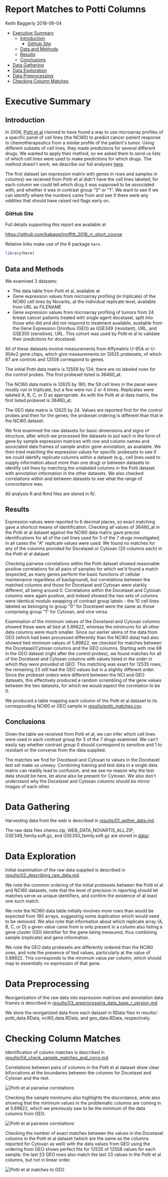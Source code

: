 Report Matches to Potti Columns
================
Keith Baggerly
2018-06-04

-   [Executive Summary](#executive-summary)
    -   [Introduction](#introduction)
        -   [GitHub Site](#github-site)
    -   [Data and Methods](#data-and-methods)
    -   [Results](#results)
    -   [Conclusions](#conclusions)
-   [Data Gathering](#data-gathering)
-   [Data Exploration](#data-exploration)
-   [Data Preprocessing](#data-preprocessing)
-   [Checking Column Matches](#checking-column-matches)

Executive Summary
=================

Introduction
------------

In 2006, [Potti et al](https://www.nature.com/articles/nm1491) claimed to have found a way to use microarray profiles of a specific panel of cell lines (the NCI60) to predict cancer patient response to chemotherapeutics from a similar profile of the patient's tumor. Using different subsets of cell lines, they made predictions for several different drugs. We wanted to apply their method, so we asked them to send us lists of which cell lines were used to make predictions for which drugs. The method doesn't work; we describe our full analyses [here](https://projecteuclid.org/euclid.aoas/1267453942).

The first dataset (an expression matrix with genes in rows and samples in columns) we received from Potti et al didn't have the cell lines labeled; for each column we could tell which drug it was supposed to be associated with, and whether it was in contrast group "0" or "1". We want to see if we can identify where the numbers came from and see if there were any oddities that should have raised red flags early on.

### GitHub Site

Full details supporting this report are available at

<https://github.com/kabagg/moffitt_2018_rr_short_course>

Relative links make use of the R package `here`.

``` r
library(here)
```

Data and Methods
----------------

We examined 3 datasets:

-   The data table from Potti et al, available at
-   Gene expression values from microarray profiling (in triplicate) of the NCI60 cell lines by Novartis, at the individual replicate level, available from URL as FILENAME
-   Gene expression values from microarray profiling of tumors from 24 breast cancer patients treated with single agent docetaxel, split into those who did and did not respond to treatment available, available from the Gene Expression Omnibus (GEO) as GSE349 (resistant), URL, and GSE350 (sensitive), URL. This cohort was used by Potti et al to validate their predictions for docetaxel.

All of these datasets involve measurements from Affymetrix U-95A or U-95Av2 gene chips, which give measurements on 12625 probesets, of which 67 are controls and 12558 correspond to genes.

The initial Potti data matrix is 12558 by 134; there are no labeled rows for the control probes. The first probeset listed is 36460\_at.

The NCI60 data matrix is 12625 by 180; the 59 cell lines in the panel were mostly run in triplicate, but a few were run 2 or 4 times. Replicates were labeled A, B, C, or D as appropriate. As with the Potti et al data matrix, the first listed probeset is 36460\_at.

The GEO data matrix is 12625 by 24. Values are reported first for the control probes and then for the genes; the probeset ordering is different than that in the NCI60 dataset.

We first examined the raw datasets for basic dimensions and signs of structure, after which we processed the datasets to put each in the form of gene by sample expression matrices with row and column names and associated data frames of sample and/or gene annotation, as available. We then tried matching the expression values for specific probesets to see if we could identify replicate columns within a dataset (e.g., cell lines used to supply information about more than one drug) or between datasets to identify cell lines by matching the unlabeled columns in the Potti dataset with annotation information in the other datasets. We also checked correlations within and between datasets to see what the range of concordance was.

All analysis R and Rmd files are stored in R/.

Results
-------

Expression values were reported to 6 decimal places, so exact matching gave a shortcut means of identification. Checking all values of 36460\_at in the Potti et al dataset against the NCI60 data matrix gave precise identifications for all of the cell lines used for 5 of the 7 drugs investigated; in all cases the "A" replicate values were used. We found no matches for any of the columns provided for Docetaxel or Cytoxan (20 columns each) in the Potti et al dataset.

Checking pairwise correlations within the Potti dataset showed reasonable positive correlations for all pairs of samples for which we'd found a match (expected, as many genes perform the basic functions of cellular maintenance regardless of background), but correlations between the matched columns and those for Docetaxel and Cytoxan were starkly different, all being around 0. Correlations within the Docetaxel and Cytoxan columns were again positive, and indeed showed the two sets of columns were identical modulo swapping of contrast group labels - the 10 cell lines labeled as belonging to group "0" for Docetaxel were the same as those comprising group "1" for Cytoxan, and vice versa.

Examination of the minimum values of the Docetaxel and Cytoxan columns showed these were all tied at 5.89822, whereas the minimums for all other data columns were much smaller. Since our earlier skims of the data from GEO (which had been processed differently than the NCI60 data) had also showed tied minimum values of 5.89822, we checked for matches between the Docetaxel/Cytoxan columns and the GEO columns. Starting with row 68 in the GEO dataset (right after the control probes), we found matches for all of the Docetaxel and Cytoxan columns with values listed *in the order in which they were provided at GEO*. This matching was exact for 12535 rows; the remaining 23 still had the GEO values but in a slightly different order. Since the probeset orders were different between the NCI and GEO datasets, this effectively produced a random scrambling of the gene values between the two datasets, for which we would expect the correlation to be 0.

We produced a table mapping each column of the Potti et al dataset to its corresponding NCI60 or GEO sample in [results/potti\_matches.csv](/Users/kabaggerly/Professional/Talks/2018/2018_06_06_GCC_Short_Course/Git/gcc_2018_rr_short_course/results/potti_matches.csv).

Conclusions
-----------

Given the table we received from Potti et al, we can infer which cell lines were used in each contrast group for 5 of the 7 drugs examined. We can't easily say whether contrast group 0 should correspond to sensitive and 1 to resistant or the converse from the data supplied.

The matches we find for Docetaxel and Cytoxan to values in the Docetaxel test set make us uneasy. Combining training and test data in a single data matrix can readily lead to confusion, and we see no reason why the test data should be here, let alone also be present for Cytoxan. We also don't understand why the Docetaxel and Cytoxan columns should be mirror images of each other.

Data Gathering
==============

Harvesting data from the web is described in [results/01\_gather\_data.md](/Users/kabaggerly/Professional/Talks/2018/2018_06_06_GCC_Short_Course/Git/gcc_2018_rr_short_course/results/01_gather_data.md).

The raw data files chemo.zip, WEB\_DATA\_NOVARTIS\_ALL.ZIP, GSE349\_family.soft.gz, and GSE350\_family.soft.gz are stored in [data/](/Users/kabaggerly/Professional/Talks/2018/2018_06_06_GCC_Short_Course/Git/gcc_2018_rr_short_course/data).

Data Exploration
================

Initial examination of the raw data supplied is described in [results/02\_describing\_raw\_data.md](/Users/kabaggerly/Professional/Talks/2018/2018_06_06_GCC_Short_Course/Git/gcc_2018_rr_short_course/results/02_describing_raw_data.md).

We note the common ordering of the initial probesets between the Potti et al and NCI60 datasets, note that the level of precision in reporting should let matches serve as unique identifiers, and confirm the existence of at least one such match.

We note the NCI60 data table initially involves more rows than would be expected from 180 arrays, suggesting some duplication which would need to be removed. We also note that information about which replicate array (A, B, C, or D) a given value came from is only present in a column also listing a gene cluster (GD) identifier for the gene being measured, thus combining sample (replicate) and gene information.

We note the GEO data probesets are differently ordered than the NCI60 ones, and note the presence of tied values, particularly at the value of 5.89822. This corresponds to the minimum value per column, which should map to essentially no expression of that gene.

Data Preprocessing
==================

Reorganization of the raw data into expression matrices and annotation data frames is described in [results/03\_preprocessing\_data\_base\_r\_version.md](/Users/kabaggerly/Professional/Talks/2018/2018_06_06_GCC_Short_Course/Git/gcc_2018_rr_short_course/results/03_preprocessing_data_base_r_version.md).

We store the reorganized data from each dataset in RData files in results/: potti\_data.RData, nci60\_data.RData, and geo\_data.RData, respectively.

Checking Column Matches
=======================

Identification of column matches is described in [results/04\_check\_sample\_matches\_and\_corrs.md](/Users/kabaggerly/Professional/Talks/2018/2018_06_06_GCC_Short_Course/Git/gcc_2018_rr_short_course/results/04_check_sample_matches_and_corrs.md).

Correlations between pairs of columns in the Potti et al dataset show clear bifurcations at the boundaries between the columns for Docetaxel and Cytoxan and the rest.

![Potti et al pairwise correlations](/Users/kabaggerly/Professional/Talks/2018/2018_06_06_GCC_Short_Course/Git/gcc_2018_rr_short_course/results/04_check_sample_matches_and_corrs_files/figure-markdown_github/plot_raw_potti_cors-1.png)

Checking the sample minimums also highlights the discordance, while also showing that the minimum values in the problematic columns are coming in at 5.89822, which we previously saw to be the minimum of the data columns from GEO.

![Potti et al pairwise correlations](/Users/kabaggerly/Professional/Talks/2018/2018_06_06_GCC_Short_Course/Git/gcc_2018_rr_short_course/results/04_check_sample_matches_and_corrs_files/figure-markdown_github/plot_potti_minimums-1.png)

Checking the number of exact matches between the values in the Docetaxel columns in the Potti et al dataset (which are the same as the columns reported for Cytoxan as well) with the data values from GEO using the ordering from GEO shows perfect fits for 12535 of 12558 values for each sample; the last 23 GEO rows also match the last 23 values in the Potti et al columns, but not in linear order.

![Potti et al matches to GEO](/Users/kabaggerly/Professional/Talks/2018/2018_06_06_GCC_Short_Course/Git/gcc_2018_rr_short_course/results/04_check_sample_matches_and_corrs_files/figure-markdown_github/plot_potti_doce_geo_matches-1.png)
